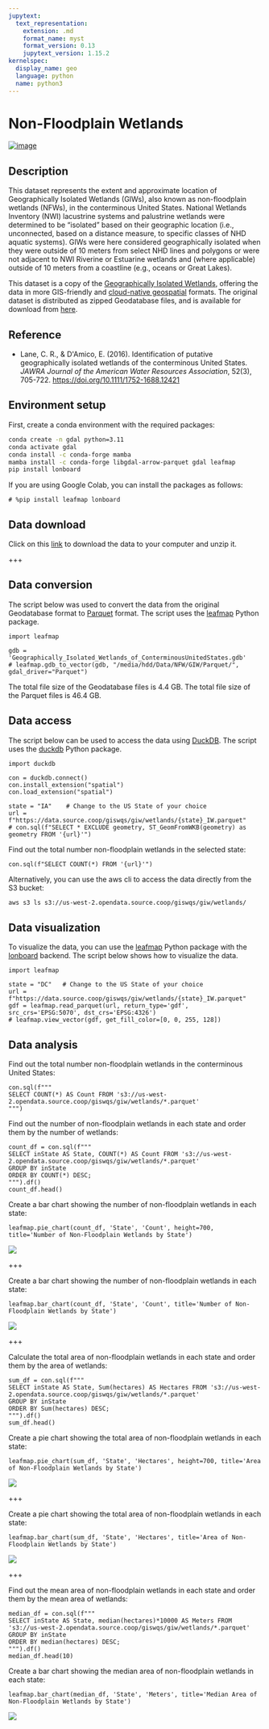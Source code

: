 ```yaml
---
jupytext:
  text_representation:
    extension: .md
    format_name: myst
    format_version: 0.13
    jupytext_version: 1.15.2
kernelspec:
  display_name: geo
  language: python
  name: python3
---
```


# Non-Floodplain Wetlands

[![image](https://colab.research.google.com/assets/colab-badge.svg)](https://colab.research.google.com/github/opengeos/source-coop-readme/blob/main/giw/README.ipynb)

## Description

This dataset represents the extent and approximate location of Geographically Isolated Wetlands (GIWs), also known as non-floodplain wetlands (NFWs), in the conterminous United States. National Wetlands Inventory (NWI) lacustrine systems and palustrine wetlands were determined to be “isolated” based on their geographic location (i.e., unconnected, based on a distance measure, to specific classes of NHD aquatic systems). GIWs were here considered geographically isolated when they were outside of 10 meters from select NHD lines and polygons or were not adjacent to NWI Riverine or Estuarine wetlands and (where applicable) outside of 10 meters from a coastline (e.g., oceans or Great Lakes).

This dataset is a copy of the [Geographically Isolated Wetlands](https://catalog.data.gov/dataset/geographically-isolated-wetlands-non-floodplain-wetlands-of-the-conterminous-united-states1), offering the data in more GIS-friendly and [cloud-native geospatial](https://cloudnativegeo.org) formats. The original dataset is distributed as zipped Geodatabase files, and is available for download from [here](https://gaftp.epa.gov/EPADataCommons/ORD/CONUS_NFWs/).

## Reference

- Lane, C. R., & D'Amico, E. (2016). Identification of putative geographically isolated wetlands of the conterminous United States. _JAWRA Journal of the American Water Resources Association_, 52(3), 705-722. <https://doi.org/10.1111/1752-1688.12421>

## Environment setup

First, create a conda environment with the required packages:

```bash
conda create -n gdal python=3.11
conda activate gdal
conda install -c conda-forge mamba
mamba install -c conda-forge libgdal-arrow-parquet gdal leafmap
pip install lonboard
```

If you are using Google Colab, you can install the packages as follows:

```{code-cell} ipython3
# %pip install leafmap lonboard
```

## Data download

Click on this [link](https://gaftp.epa.gov/EPADataCommons/ORD/CONUS_NFWs/Geographically_Isolated_Wetlands_of_ConterminousUnitedStates.gdb.zip) to download the data to your computer and unzip it. 

+++

## Data conversion

The script below was used to convert the data from the original Geodatabase format to [Parquet](https://parquet.apache.org) format. The script uses the [leafmap](https://leafmap.org) Python package.

```{code-cell} ipython3
import leafmap
```

```{code-cell} ipython3
gdb = 'Geographically_Isolated_Wetlands_of_ConterminousUnitedStates.gdb'
# leafmap.gdb_to_vector(gdb, "/media/hdd/Data/NFW/GIW/Parquet/", gdal_driver="Parquet")
```

The total file size of the Geodatabase files is 4.4 GB. The total file size of the Parquet files is 46.4 GB.

## Data access

The script below can be used to access the data using [DuckDB](https://duckdb.org). The script uses the [duckdb](https://duckdb.org) Python package.

```{code-cell} ipython3
import duckdb

con = duckdb.connect()
con.install_extension("spatial")
con.load_extension("spatial")

state = "IA"    # Change to the US State of your choice
url = f"https://data.source.coop/giswqs/giw/wetlands/{state}_IW.parquet"
# con.sql(f"SELECT * EXCLUDE geometry, ST_GeomFromWKB(geometry) as geometry FROM '{url}'")
```

Find out the total number non-floodplain wetlands in the selected state:

```{code-cell} ipython3
con.sql(f"SELECT COUNT(*) FROM '{url}'")
```

Alternatively, you can use the aws cli to access the data directly from the S3 bucket:

```bash
aws s3 ls s3://us-west-2.opendata.source.coop/giswqs/giw/wetlands/
```

## Data visualization

To visualize the data, you can use the [leafmap](https://leafmap.org) Python package with the [lonboard](https://github.com/developmentseed/lonboard) backend. The script below shows how to visualize the data.

```{code-cell} ipython3
import leafmap

state = "DC"   # Change to the US State of your choice
url = f"https://data.source.coop/giswqs/giw/wetlands/{state}_IW.parquet"
gdf = leafmap.read_parquet(url, return_type='gdf', src_crs='EPSG:5070', dst_crs='EPSG:4326')
# leafmap.view_vector(gdf, get_fill_color=[0, 0, 255, 128])
```

## Data analysis

Find out the total number non-floodplain wetlands in the conterminous United States:

```{code-cell} ipython3
con.sql(f"""
SELECT COUNT(*) AS Count FROM 's3://us-west-2.opendata.source.coop/giswqs/giw/wetlands/*.parquet'
""")
```

Find out the number of non-floodplain wetlands in each state and order them by the number of wetlands:

```{code-cell} ipython3
count_df = con.sql(f"""
SELECT inState AS State, COUNT(*) AS Count FROM 's3://us-west-2.opendata.source.coop/giswqs/giw/wetlands/*.parquet'
GROUP BY inState
ORDER BY COUNT(*) DESC;
""").df()
count_df.head()
```

Create a bar chart showing the number of non-floodplain wetlands in each state:

```{code-cell} ipython3
leafmap.pie_chart(count_df, 'State', 'Count', height=700, title='Number of Non-Floodplain Wetlands by State')
```

![](https://i.imgur.com/GgtlcWB.png)

+++

Create a bar chart showing the number of non-floodplain wetlands in each state:

```{code-cell} ipython3
leafmap.bar_chart(count_df, 'State', 'Count', title='Number of Non-Floodplain Wetlands by State')
```

![](https://i.imgur.com/v4zz8zV.png)

+++

Calculate the total area of non-floodplain wetlands in each state and order them by the area of wetlands:

```{code-cell} ipython3
sum_df = con.sql(f"""
SELECT inState AS State, Sum(hectares) AS Hectares FROM 's3://us-west-2.opendata.source.coop/giswqs/giw/wetlands/*.parquet'
GROUP BY inState
ORDER BY Sum(hectares) DESC;
""").df()
sum_df.head()
```

Create a pie chart showing the total area of non-floodplain wetlands in each state:

```{code-cell} ipython3
leafmap.pie_chart(sum_df, 'State', 'Hectares', height=700, title='Area of Non-Floodplain Wetlands by State')
```

![](https://i.imgur.com/mAsLCDE.png)

+++

Create a pie chart showing the total area of non-floodplain wetlands in each state:

```{code-cell} ipython3
leafmap.bar_chart(sum_df, 'State', 'Hectares', title='Area of Non-Floodplain Wetlands by State')
```

![](https://i.imgur.com/7RtioFU.png)

+++

Find out the mean area of non-floodplain wetlands in each state and order them by the mean area of wetlands:

```{code-cell} ipython3
median_df = con.sql(f"""
SELECT inState AS State, median(hectares)*10000 AS Meters FROM 's3://us-west-2.opendata.source.coop/giswqs/giw/wetlands/*.parquet'
GROUP BY inState
ORDER BY median(hectares) DESC;
""").df()
median_df.head(10)
```

Create a bar chart showing the median area of non-floodplain wetlands in each state:

```{code-cell} ipython3
leafmap.bar_chart(median_df, 'State', 'Meters', title='Median Area of Non-Floodplain Wetlands by State')
```

![](https://i.imgur.com/2iAYcm3.png)
